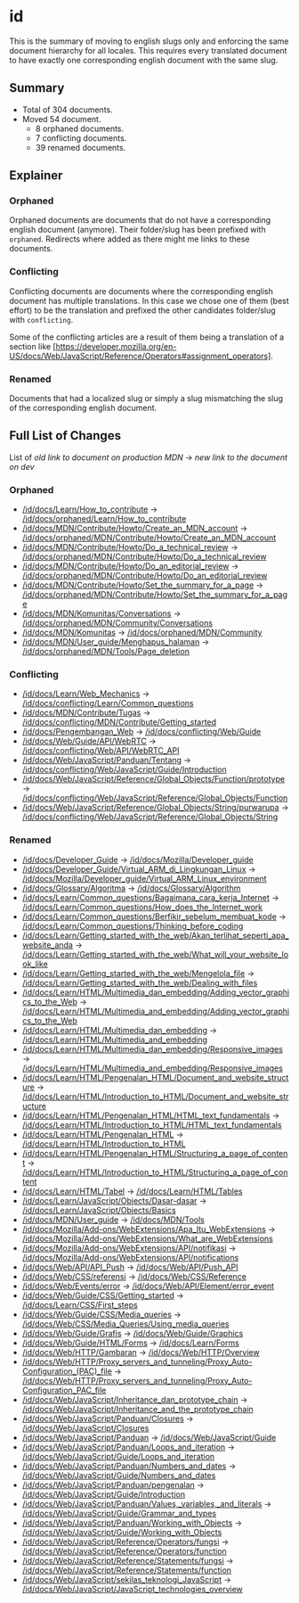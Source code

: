 # id

This is the summary of moving to english slugs only and enforcing the same
document hierarchy for all locales. This requires every translated document to
have exactly one corresponding english document with the same slug.

## Summary

* Total of 304 documents.
* Moved 54 document.
  * 8 orphaned documents.
  * 7 conflicting documents.
  * 39 renamed documents.

## Explainer

### Orphaned

Orphaned documents are documents that do not have a corresponding english
document (anymore). Their folder/slug has been prefixed with `orphaned`.
Redirects where added as there might me links to these documents.

### Conflicting

Conflicting documents are documents where the corresponding english document has
multiple translations. In this case we chose one of them (best effort) to be the
translation and prefixed the other candidates folder/slug with `conflicting`.

Some of the conflicting articles are a result of them being a translation of a
section like
[https://developer.mozilla.org/en-US/docs/Web/JavaScript/Reference/Operators#assignment_operators].

### Renamed

Documents that had a localized slug or simply a slug mismatching the slug of the
corresponding english document.

## Full List of Changes

List of _old link to document on production MDN_
→ _new link to the document on dev_

### Orphaned

* [/id/docs/Learn/How_to_contribute](https://developer.mozilla.org/id/docs/Learn/How_to_contribute) → [/id/docs/orphaned/Learn/How_to_contribute](https://unslugged.content.dev.mdn.mozit.cloud/id/docs/orphaned/Learn/How_to_contribute)
* [/id/docs/MDN/Contribute/Howto/Create_an_MDN_account](https://developer.mozilla.org/id/docs/MDN/Contribute/Howto/Create_an_MDN_account) → [/id/docs/orphaned/MDN/Contribute/Howto/Create_an_MDN_account](https://unslugged.content.dev.mdn.mozit.cloud/id/docs/orphaned/MDN/Contribute/Howto/Create_an_MDN_account)
* [/id/docs/MDN/Contribute/Howto/Do_a_technical_review](https://developer.mozilla.org/id/docs/MDN/Contribute/Howto/Do_a_technical_review) → [/id/docs/orphaned/MDN/Contribute/Howto/Do_a_technical_review](https://unslugged.content.dev.mdn.mozit.cloud/id/docs/orphaned/MDN/Contribute/Howto/Do_a_technical_review)
* [/id/docs/MDN/Contribute/Howto/Do_an_editorial_review](https://developer.mozilla.org/id/docs/MDN/Contribute/Howto/Do_an_editorial_review) → [/id/docs/orphaned/MDN/Contribute/Howto/Do_an_editorial_review](https://unslugged.content.dev.mdn.mozit.cloud/id/docs/orphaned/MDN/Contribute/Howto/Do_an_editorial_review)
* [/id/docs/MDN/Contribute/Howto/Set_the_summary_for_a_page](https://developer.mozilla.org/id/docs/MDN/Contribute/Howto/Set_the_summary_for_a_page) → [/id/docs/orphaned/MDN/Contribute/Howto/Set_the_summary_for_a_page](https://unslugged.content.dev.mdn.mozit.cloud/id/docs/orphaned/MDN/Contribute/Howto/Set_the_summary_for_a_page)
* [/id/docs/MDN/Komunitas/Conversations](https://developer.mozilla.org/id/docs/MDN/Komunitas/Conversations) → [/id/docs/orphaned/MDN/Community/Conversations](https://unslugged.content.dev.mdn.mozit.cloud/id/docs/orphaned/MDN/Community/Conversations)
* [/id/docs/MDN/Komunitas](https://developer.mozilla.org/id/docs/MDN/Komunitas) → [/id/docs/orphaned/MDN/Community](https://unslugged.content.dev.mdn.mozit.cloud/id/docs/orphaned/MDN/Community)
* [/id/docs/MDN/User_guide/Menghapus_halaman](https://developer.mozilla.org/id/docs/MDN/User_guide/Menghapus_halaman) → [/id/docs/orphaned/MDN/Tools/Page_deletion](https://unslugged.content.dev.mdn.mozit.cloud/id/docs/orphaned/MDN/Tools/Page_deletion)

### Conflicting
* [/id/docs/Learn/Web_Mechanics](https://developer.mozilla.org/id/docs/Learn/Web_Mechanics) → [/id/docs/conflicting/Learn/Common_questions](https://unslugged.content.dev.mdn.mozit.cloud/id/docs/conflicting/Learn/Common_questions)
* [/id/docs/MDN/Contribute/Tugas](https://developer.mozilla.org/id/docs/MDN/Contribute/Tugas) → [/id/docs/conflicting/MDN/Contribute/Getting_started](https://unslugged.content.dev.mdn.mozit.cloud/id/docs/conflicting/MDN/Contribute/Getting_started)
* [/id/docs/Pengembangan_Web](https://developer.mozilla.org/id/docs/Pengembangan_Web) → [/id/docs/conflicting/Web/Guide](https://unslugged.content.dev.mdn.mozit.cloud/id/docs/conflicting/Web/Guide)
* [/id/docs/Web/Guide/API/WebRTC](https://developer.mozilla.org/id/docs/Web/Guide/API/WebRTC) → [/id/docs/conflicting/Web/API/WebRTC_API](https://unslugged.content.dev.mdn.mozit.cloud/id/docs/conflicting/Web/API/WebRTC_API)
* [/id/docs/Web/JavaScript/Panduan/Tentang](https://developer.mozilla.org/id/docs/Web/JavaScript/Panduan/Tentang) → [/id/docs/conflicting/Web/JavaScript/Guide/Introduction](https://unslugged.content.dev.mdn.mozit.cloud/id/docs/conflicting/Web/JavaScript/Guide/Introduction)
* [/id/docs/Web/JavaScript/Reference/Global_Objects/Function/prototype](https://developer.mozilla.org/id/docs/Web/JavaScript/Reference/Global_Objects/Function/prototype) → [/id/docs/conflicting/Web/JavaScript/Reference/Global_Objects/Function](https://unslugged.content.dev.mdn.mozit.cloud/id/docs/conflicting/Web/JavaScript/Reference/Global_Objects/Function)
* [/id/docs/Web/JavaScript/Reference/Global_Objects/String/purwarupa](https://developer.mozilla.org/id/docs/Web/JavaScript/Reference/Global_Objects/String/purwarupa) → [/id/docs/conflicting/Web/JavaScript/Reference/Global_Objects/String](https://unslugged.content.dev.mdn.mozit.cloud/id/docs/conflicting/Web/JavaScript/Reference/Global_Objects/String)

### Renamed
* [/id/docs/Developer_Guide](https://developer.mozilla.org/id/docs/Developer_Guide) → [/id/docs/Mozilla/Developer_guide](https://unslugged.content.dev.mdn.mozit.cloud/id/docs/Mozilla/Developer_guide)
* [/id/docs/Developer_Guide/Virtual_ARM_di_Lingkungan_Linux](https://developer.mozilla.org/id/docs/Developer_Guide/Virtual_ARM_di_Lingkungan_Linux) → [/id/docs/Mozilla/Developer_guide/Virtual_ARM_Linux_environment](https://unslugged.content.dev.mdn.mozit.cloud/id/docs/Mozilla/Developer_guide/Virtual_ARM_Linux_environment)
* [/id/docs/Glossary/Algoritma](https://developer.mozilla.org/id/docs/Glossary/Algoritma) → [/id/docs/Glossary/Algorithm](https://unslugged.content.dev.mdn.mozit.cloud/id/docs/Glossary/Algorithm)
* [/id/docs/Learn/Common_questions/Bagaimana_cara_kerja_Internet](https://developer.mozilla.org/id/docs/Learn/Common_questions/Bagaimana_cara_kerja_Internet) → [/id/docs/Learn/Common_questions/How_does_the_Internet_work](https://unslugged.content.dev.mdn.mozit.cloud/id/docs/Learn/Common_questions/How_does_the_Internet_work)
* [/id/docs/Learn/Common_questions/Berfikir_sebelum_membuat_kode](https://developer.mozilla.org/id/docs/Learn/Common_questions/Berfikir_sebelum_membuat_kode) → [/id/docs/Learn/Common_questions/Thinking_before_coding](https://unslugged.content.dev.mdn.mozit.cloud/id/docs/Learn/Common_questions/Thinking_before_coding)
* [/id/docs/Learn/Getting_started_with_the_web/Akan_terlihat_seperti_apa_website_anda](https://developer.mozilla.org/id/docs/Learn/Getting_started_with_the_web/Akan_terlihat_seperti_apa_website_anda) → [/id/docs/Learn/Getting_started_with_the_web/What_will_your_website_look_like](https://unslugged.content.dev.mdn.mozit.cloud/id/docs/Learn/Getting_started_with_the_web/What_will_your_website_look_like)
* [/id/docs/Learn/Getting_started_with_the_web/Mengelola_file](https://developer.mozilla.org/id/docs/Learn/Getting_started_with_the_web/Mengelola_file) → [/id/docs/Learn/Getting_started_with_the_web/Dealing_with_files](https://unslugged.content.dev.mdn.mozit.cloud/id/docs/Learn/Getting_started_with_the_web/Dealing_with_files)
* [/id/docs/Learn/HTML/Multimedia_dan_embedding/Adding_vector_graphics_to_the_Web](https://developer.mozilla.org/id/docs/Learn/HTML/Multimedia_dan_embedding/Adding_vector_graphics_to_the_Web) → [/id/docs/Learn/HTML/Multimedia_and_embedding/Adding_vector_graphics_to_the_Web](https://unslugged.content.dev.mdn.mozit.cloud/id/docs/Learn/HTML/Multimedia_and_embedding/Adding_vector_graphics_to_the_Web)
* [/id/docs/Learn/HTML/Multimedia_dan_embedding](https://developer.mozilla.org/id/docs/Learn/HTML/Multimedia_dan_embedding) → [/id/docs/Learn/HTML/Multimedia_and_embedding](https://unslugged.content.dev.mdn.mozit.cloud/id/docs/Learn/HTML/Multimedia_and_embedding)
* [/id/docs/Learn/HTML/Multimedia_dan_embedding/Responsive_images](https://developer.mozilla.org/id/docs/Learn/HTML/Multimedia_dan_embedding/Responsive_images) → [/id/docs/Learn/HTML/Multimedia_and_embedding/Responsive_images](https://unslugged.content.dev.mdn.mozit.cloud/id/docs/Learn/HTML/Multimedia_and_embedding/Responsive_images)
* [/id/docs/Learn/HTML/Pengenalan_HTML/Document_and_website_structure](https://developer.mozilla.org/id/docs/Learn/HTML/Pengenalan_HTML/Document_and_website_structure) → [/id/docs/Learn/HTML/Introduction_to_HTML/Document_and_website_structure](https://unslugged.content.dev.mdn.mozit.cloud/id/docs/Learn/HTML/Introduction_to_HTML/Document_and_website_structure)
* [/id/docs/Learn/HTML/Pengenalan_HTML/HTML_text_fundamentals](https://developer.mozilla.org/id/docs/Learn/HTML/Pengenalan_HTML/HTML_text_fundamentals) → [/id/docs/Learn/HTML/Introduction_to_HTML/HTML_text_fundamentals](https://unslugged.content.dev.mdn.mozit.cloud/id/docs/Learn/HTML/Introduction_to_HTML/HTML_text_fundamentals)
* [/id/docs/Learn/HTML/Pengenalan_HTML](https://developer.mozilla.org/id/docs/Learn/HTML/Pengenalan_HTML) → [/id/docs/Learn/HTML/Introduction_to_HTML](https://unslugged.content.dev.mdn.mozit.cloud/id/docs/Learn/HTML/Introduction_to_HTML)
* [/id/docs/Learn/HTML/Pengenalan_HTML/Structuring_a_page_of_content](https://developer.mozilla.org/id/docs/Learn/HTML/Pengenalan_HTML/Structuring_a_page_of_content) → [/id/docs/Learn/HTML/Introduction_to_HTML/Structuring_a_page_of_content](https://unslugged.content.dev.mdn.mozit.cloud/id/docs/Learn/HTML/Introduction_to_HTML/Structuring_a_page_of_content)
* [/id/docs/Learn/HTML/Tabel](https://developer.mozilla.org/id/docs/Learn/HTML/Tabel) → [/id/docs/Learn/HTML/Tables](https://unslugged.content.dev.mdn.mozit.cloud/id/docs/Learn/HTML/Tables)
* [/id/docs/Learn/JavaScript/Objects/Dasar-dasar](https://developer.mozilla.org/id/docs/Learn/JavaScript/Objects/Dasar-dasar) → [/id/docs/Learn/JavaScript/Objects/Basics](https://unslugged.content.dev.mdn.mozit.cloud/id/docs/Learn/JavaScript/Objects/Basics)
* [/id/docs/MDN/User_guide](https://developer.mozilla.org/id/docs/MDN/User_guide) → [/id/docs/MDN/Tools](https://unslugged.content.dev.mdn.mozit.cloud/id/docs/MDN/Tools)
* [/id/docs/Mozilla/Add-ons/WebExtensions/Apa_Itu_WebExtensions](https://developer.mozilla.org/id/docs/Mozilla/Add-ons/WebExtensions/Apa_Itu_WebExtensions) → [/id/docs/Mozilla/Add-ons/WebExtensions/What_are_WebExtensions](https://unslugged.content.dev.mdn.mozit.cloud/id/docs/Mozilla/Add-ons/WebExtensions/What_are_WebExtensions)
* [/id/docs/Mozilla/Add-ons/WebExtensions/API/notifikasi](https://developer.mozilla.org/id/docs/Mozilla/Add-ons/WebExtensions/API/notifikasi) → [/id/docs/Mozilla/Add-ons/WebExtensions/API/notifications](https://unslugged.content.dev.mdn.mozit.cloud/id/docs/Mozilla/Add-ons/WebExtensions/API/notifications)
* [/id/docs/Web/API/API_Push](https://developer.mozilla.org/id/docs/Web/API/API_Push) → [/id/docs/Web/API/Push_API](https://unslugged.content.dev.mdn.mozit.cloud/id/docs/Web/API/Push_API)
* [/id/docs/Web/CSS/referensi](https://developer.mozilla.org/id/docs/Web/CSS/referensi) → [/id/docs/Web/CSS/Reference](https://unslugged.content.dev.mdn.mozit.cloud/id/docs/Web/CSS/Reference)
* [/id/docs/Web/Events/error](https://developer.mozilla.org/id/docs/Web/Events/error) → [/id/docs/Web/API/Element/error_event](https://unslugged.content.dev.mdn.mozit.cloud/id/docs/Web/API/Element/error_event)
* [/id/docs/Web/Guide/CSS/Getting_started](https://developer.mozilla.org/id/docs/Web/Guide/CSS/Getting_started) → [/id/docs/Learn/CSS/First_steps](https://unslugged.content.dev.mdn.mozit.cloud/id/docs/Learn/CSS/First_steps)
* [/id/docs/Web/Guide/CSS/Media_queries](https://developer.mozilla.org/id/docs/Web/Guide/CSS/Media_queries) → [/id/docs/Web/CSS/Media_Queries/Using_media_queries](https://unslugged.content.dev.mdn.mozit.cloud/id/docs/Web/CSS/Media_Queries/Using_media_queries)
* [/id/docs/Web/Guide/Grafis](https://developer.mozilla.org/id/docs/Web/Guide/Grafis) → [/id/docs/Web/Guide/Graphics](https://unslugged.content.dev.mdn.mozit.cloud/id/docs/Web/Guide/Graphics)
* [/id/docs/Web/Guide/HTML/Forms](https://developer.mozilla.org/id/docs/Web/Guide/HTML/Forms) → [/id/docs/Learn/Forms](https://unslugged.content.dev.mdn.mozit.cloud/id/docs/Learn/Forms)
* [/id/docs/Web/HTTP/Gambaran](https://developer.mozilla.org/id/docs/Web/HTTP/Gambaran) → [/id/docs/Web/HTTP/Overview](https://unslugged.content.dev.mdn.mozit.cloud/id/docs/Web/HTTP/Overview)
* [/id/docs/Web/HTTP/Proxy_servers_and_tunneling/Proxy_Auto-Configuration_(PAC)_file](https://developer.mozilla.org/id/docs/Web/HTTP/Proxy_servers_and_tunneling/Proxy_Auto-Configuration_(PAC)_file) → [/id/docs/Web/HTTP/Proxy_servers_and_tunneling/Proxy_Auto-Configuration_PAC_file](https://unslugged.content.dev.mdn.mozit.cloud/id/docs/Web/HTTP/Proxy_servers_and_tunneling/Proxy_Auto-Configuration_PAC_file)
* [/id/docs/Web/JavaScript/Inheritance_dan_prototype_chain](https://developer.mozilla.org/id/docs/Web/JavaScript/Inheritance_dan_prototype_chain) → [/id/docs/Web/JavaScript/Inheritance_and_the_prototype_chain](https://unslugged.content.dev.mdn.mozit.cloud/id/docs/Web/JavaScript/Inheritance_and_the_prototype_chain)
* [/id/docs/Web/JavaScript/Panduan/Closures](https://developer.mozilla.org/id/docs/Web/JavaScript/Panduan/Closures) → [/id/docs/Web/JavaScript/Closures](https://unslugged.content.dev.mdn.mozit.cloud/id/docs/Web/JavaScript/Closures)
* [/id/docs/Web/JavaScript/Panduan](https://developer.mozilla.org/id/docs/Web/JavaScript/Panduan) → [/id/docs/Web/JavaScript/Guide](https://unslugged.content.dev.mdn.mozit.cloud/id/docs/Web/JavaScript/Guide)
* [/id/docs/Web/JavaScript/Panduan/Loops_and_iteration](https://developer.mozilla.org/id/docs/Web/JavaScript/Panduan/Loops_and_iteration) → [/id/docs/Web/JavaScript/Guide/Loops_and_iteration](https://unslugged.content.dev.mdn.mozit.cloud/id/docs/Web/JavaScript/Guide/Loops_and_iteration)
* [/id/docs/Web/JavaScript/Panduan/Numbers_and_dates](https://developer.mozilla.org/id/docs/Web/JavaScript/Panduan/Numbers_and_dates) → [/id/docs/Web/JavaScript/Guide/Numbers_and_dates](https://unslugged.content.dev.mdn.mozit.cloud/id/docs/Web/JavaScript/Guide/Numbers_and_dates)
* [/id/docs/Web/JavaScript/Panduan/pengenalan](https://developer.mozilla.org/id/docs/Web/JavaScript/Panduan/pengenalan) → [/id/docs/Web/JavaScript/Guide/Introduction](https://unslugged.content.dev.mdn.mozit.cloud/id/docs/Web/JavaScript/Guide/Introduction)
* [/id/docs/Web/JavaScript/Panduan/Values,_variables,_and_literals](https://developer.mozilla.org/id/docs/Web/JavaScript/Panduan/Values,_variables,_and_literals) → [/id/docs/Web/JavaScript/Guide/Grammar_and_types](https://unslugged.content.dev.mdn.mozit.cloud/id/docs/Web/JavaScript/Guide/Grammar_and_types)
* [/id/docs/Web/JavaScript/Panduan/Working_with_Objects](https://developer.mozilla.org/id/docs/Web/JavaScript/Panduan/Working_with_Objects) → [/id/docs/Web/JavaScript/Guide/Working_with_Objects](https://unslugged.content.dev.mdn.mozit.cloud/id/docs/Web/JavaScript/Guide/Working_with_Objects)
* [/id/docs/Web/JavaScript/Reference/Operators/fungsi](https://developer.mozilla.org/id/docs/Web/JavaScript/Reference/Operators/fungsi) → [/id/docs/Web/JavaScript/Reference/Operators/function](https://unslugged.content.dev.mdn.mozit.cloud/id/docs/Web/JavaScript/Reference/Operators/function)
* [/id/docs/Web/JavaScript/Reference/Statements/fungsi](https://developer.mozilla.org/id/docs/Web/JavaScript/Reference/Statements/fungsi) → [/id/docs/Web/JavaScript/Reference/Statements/function](https://unslugged.content.dev.mdn.mozit.cloud/id/docs/Web/JavaScript/Reference/Statements/function)
* [/id/docs/Web/JavaScript/sekilas_teknologi_JavaScript](https://developer.mozilla.org/id/docs/Web/JavaScript/sekilas_teknologi_JavaScript) → [/id/docs/Web/JavaScript/JavaScript_technologies_overview](https://unslugged.content.dev.mdn.mozit.cloud/id/docs/Web/JavaScript/JavaScript_technologies_overview)
